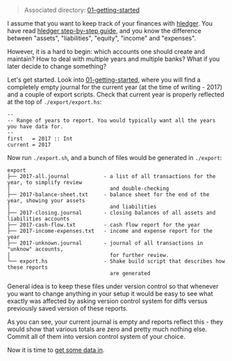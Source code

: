 > Associated directory: [01-getting-started](../tree/master/01-getting-started)

I assume that you want to keep track of your finances with
[hledger](http://hledger.org). You have read
[hledger step-by-step guide](http://hledger.org/step-by-step.html#useful-accounting-concepts),
and you know the difference between "assets", "liabilities", "equity",
"income" and "expenses".

However, it is a hard to begin: which accounts one should create and
maintain? How to deal with multiple years and multiple banks? What if
you later decide to change something?

Let's get started. Look into [01-getting-started](../tree/master/01-getting-started), where you will find a completely empty journal for the current year (at the time of writing - 2017) and a couple of export scripts.
Check that current year is properly reflected at the top of
`./export/export.hs`:

```
--
-- Range of years to report. You would typically want all the years you have data for.
--
first   = 2017 :: Int
current = 2017
```

Now run `./export.sh`, and a bunch of files would be generated in `./export`:
```
export
├── 2017-all.journal           - a list of all transactions for the year, to simplify review
│                                and double-checking
├── 2017-balance-sheet.txt     - balance sheet for the end of the year, showing your assets
│                                and liabilities
├── 2017-closing.journal       - closing balances of all assets and liabilities accounts
├── 2017-cash-flow.txt         - cash flow report for the year
├── 2017-income-expenses.txt   - income and expense report for the year
├── 2017-unknown.journal       - journal of all transactions in "unknow" accounts,
│                                for further review.
└── export.hs                  - Shake build script that describes how these reports
                                 are generated
```

General idea is to keep these files under version control so that
whenever you want to change anything in your setup it would be easy to
see what exactly was affected by asking version control system for
diffs versus previously saved version of these reports.

As you can see, your current journal is empty and reports reflect
this - they would show that various totals are zero and pretty much
nothing else. Commit all of them into version control system of your
choice.

Now it is time to [get some data in](Getting-data-in). 
